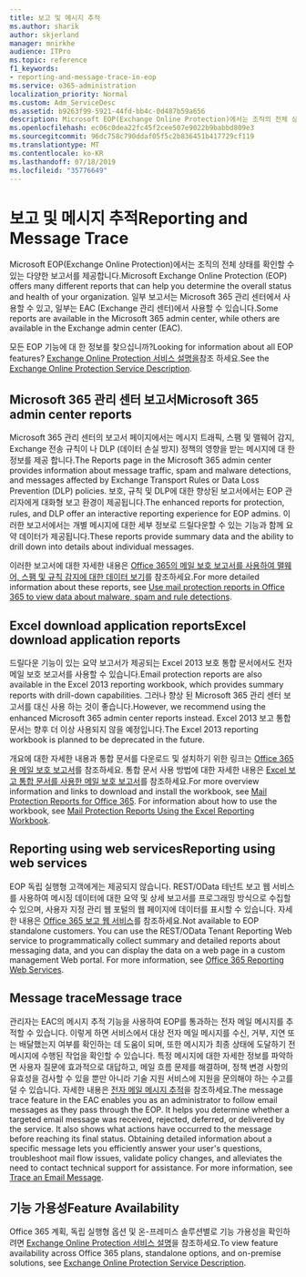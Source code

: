 ```yaml
---
title: 보고 및 메시지 추적
ms.author: sharik
author: skjerland
manager: mnirkhe
audience: ITPro
ms.topic: reference
f1_keywords:
- reporting-and-message-trace-in-eop
ms.service: o365-administration
localization_priority: Normal
ms.custom: Adm_ServiceDesc
ms.assetid: b9263f99-5921-44fd-bb4c-0d487b59a656
description: Microsoft EOP(Exchange Online Protection)에서는 조직의 전체 상태를 확인할 수 있는 다양한 보고서를 제공합니다. 일부 보고서는 Microsoft 365 관리 센터에서 사용할 수 있고, 일부는 EAC (Exchange 관리 센터)에서 사용할 수 있습니다.
ms.openlocfilehash: ec06c0dea22fc45f2cee507e9022b9babbd809e3
ms.sourcegitcommit: 96dc758c790ddaf05f5c2b836451b417729cf119
ms.translationtype: MT
ms.contentlocale: ko-KR
ms.lasthandoff: 07/18/2019
ms.locfileid: "35776649"
---
```

# <a name="reporting-and-message-trace"></a><span data-ttu-id="eb2f3-104">보고 및 메시지 추적</span><span class="sxs-lookup"><span data-stu-id="eb2f3-104">Reporting and Message Trace</span></span>

<span data-ttu-id="eb2f3-105">Microsoft EOP(Exchange Online Protection)에서는 조직의 전체 상태를 확인할 수 있는 다양한 보고서를 제공합니다.</span><span class="sxs-lookup"><span data-stu-id="eb2f3-105">Microsoft Exchange Online Protection (EOP) offers many different reports that can help you determine the overall status and health of your organization.</span></span> <span data-ttu-id="eb2f3-106">일부 보고서는 Microsoft 365 관리 센터에서 사용할 수 있고, 일부는 EAC (Exchange 관리 센터)에서 사용할 수 있습니다.</span><span class="sxs-lookup"><span data-stu-id="eb2f3-106">Some reports are available in the Microsoft 365 admin center, while others are available in the Exchange admin center (EAC).</span></span>
  
<span data-ttu-id="eb2f3-107">모든 EOP 기능에 대 한 정보를 찾으십니까?</span><span class="sxs-lookup"><span data-stu-id="eb2f3-107">Looking for information about all EOP features?</span></span> <span data-ttu-id="eb2f3-108">[Exchange Online Protection 서비스 설명을](exchange-online-protection-service-description.md)참조 하세요.</span><span class="sxs-lookup"><span data-stu-id="eb2f3-108">See the [Exchange Online Protection Service Description](exchange-online-protection-service-description.md).</span></span>
  
## <a name="microsoft-365-admin-center-reports"></a><span data-ttu-id="eb2f3-109">Microsoft 365 관리 센터 보고서</span><span class="sxs-lookup"><span data-stu-id="eb2f3-109">Microsoft 365 admin center reports</span></span>
<span data-ttu-id="eb2f3-110"><a name="BKMK_office365admincenterreports"> </a></span><span class="sxs-lookup"><span data-stu-id="eb2f3-110"></span></span>

<span data-ttu-id="eb2f3-111">Microsoft 365 관리 센터의 보고서 페이지에서는 메시지 트래픽, 스팸 및 맬웨어 감지, Exchange 전송 규칙이 나 DLP (데이터 손실 방지) 정책의 영향을 받는 메시지에 대 한 정보를 제공 합니다.</span><span class="sxs-lookup"><span data-stu-id="eb2f3-111">The Reports page in the Microsoft 365 admin center provides information about message traffic, spam and malware detections, and messages affected by Exchange Transport Rules or Data Loss Prevention (DLP) policies.</span></span> <span data-ttu-id="eb2f3-112">보호, 규칙 및 DLP에 대한 향상된 보고서에서는 EOP 관리자에게 대화형 보고 환경이 제공됩니다.</span><span class="sxs-lookup"><span data-stu-id="eb2f3-112">The enhanced reports for protection, rules, and DLP offer an interactive reporting experience for EOP admins.</span></span> <span data-ttu-id="eb2f3-113">이러한 보고서에서는 개별 메시지에 대한 세부 정보로 드릴다운할 수 있는 기능과 함께 요약 데이터가 제공됩니다.</span><span class="sxs-lookup"><span data-stu-id="eb2f3-113">These reports provide summary data and the ability to drill down into details about individual messages.</span></span>
  
<span data-ttu-id="eb2f3-114">이러한 보고서에 대한 자세한 내용은 [Office 365의 메일 보호 보고서를 사용하여 맬웨어, 스팸 및 규칙 감지에 대한 데이터 보기](https://go.microsoft.com/fwlink/p/?LinkID=401102)를 참조하세요.</span><span class="sxs-lookup"><span data-stu-id="eb2f3-114">For more detailed information about these reports, see [Use mail protection reports in Office 365 to view data about malware, spam and rule detections](https://go.microsoft.com/fwlink/p/?LinkID=401102).</span></span>
  
## <a name="excel-download-application-reports"></a><span data-ttu-id="eb2f3-115">Excel download application reports</span><span class="sxs-lookup"><span data-stu-id="eb2f3-115">Excel download application reports</span></span>
<span data-ttu-id="eb2f3-116"><a name="BKMK_exceldownloadapplicationreports"> </a></span><span class="sxs-lookup"><span data-stu-id="eb2f3-116"></span></span>

<span data-ttu-id="eb2f3-117">드릴다운 기능이 있는 요약 보고서가 제공되는 Excel 2013 보호 통합 문서에서도 전자 메일 보호 보고서를 사용할 수 있습니다.</span><span class="sxs-lookup"><span data-stu-id="eb2f3-117">Email protection reports are also available in the Excel 2013 reporting workbook, which provides summary reports with drill-down capabilities.</span></span> <span data-ttu-id="eb2f3-118">그러나 향상 된 Microsoft 365 관리 센터 보고서를 대신 사용 하는 것이 좋습니다.</span><span class="sxs-lookup"><span data-stu-id="eb2f3-118">However, we recommend using the enhanced Microsoft 365 admin center reports instead.</span></span> <span data-ttu-id="eb2f3-119">Excel 2013 보고 통합 문서는 향후 더 이상 사용되지 않을 예정입니다.</span><span class="sxs-lookup"><span data-stu-id="eb2f3-119">The Excel 2013 reporting workbook is planned to be deprecated in the future.</span></span> 
  
<span data-ttu-id="eb2f3-p106">개요에 대한 자세한 내용과 통합 문서를 다운로드 및 설치하기 위한 링크는 [Office 365용 메일 보호 보고서](https://go.microsoft.com/fwlink/p/?LinkId=271776)를 참조하세요. 통합 문서 사용 방법에 대한 자세한 내용은 [Excel 보고 통합 문서를 사용한 메일 보호 보고서](https://go.microsoft.com/fwlink/p/?LinkId=285211)를 참조하세요.</span><span class="sxs-lookup"><span data-stu-id="eb2f3-p106">For more overview information and links to download and install the workbook, see [Mail Protection Reports for Office 365](https://go.microsoft.com/fwlink/p/?LinkId=271776). For information about how to use the workbook, see [Mail Protection Reports Using the Excel Reporting Workbook](https://go.microsoft.com/fwlink/p/?LinkId=285211).</span></span>
  
## <a name="reporting-using-web-services"></a><span data-ttu-id="eb2f3-122">Reporting using web services</span><span class="sxs-lookup"><span data-stu-id="eb2f3-122">Reporting using web services</span></span>
<span data-ttu-id="eb2f3-123"><a name="BKMK_reportingusingwebservices"> </a></span><span class="sxs-lookup"><span data-stu-id="eb2f3-123"></span></span>

<span data-ttu-id="eb2f3-p107">EOP 독립 실행형 고객에게는 제공되지 않습니다. REST/OData 테넌트 보고 웹 서비스를 사용하여 메시징 데이터에 대한 요약 및 상세 보고서를 프로그래밍 방식으로 수집할 수 있으며, 사용자 지정 관리 웹 포털의 웹 페이지에 데이터를 표시할 수 있습니다. 자세한 내용은 [Office 365 보고 웹 서비스](https://go.microsoft.com/fwlink/?LinkId=279926)를 참조하세요.</span><span class="sxs-lookup"><span data-stu-id="eb2f3-p107">Not available to EOP standalone customers. You can use the REST/OData Tenant Reporting Web service to programmatically collect summary and detailed reports about messaging data, and you can display the data on a web page in a custom management Web portal. For more information, see [Office 365 Reporting Web Services](https://go.microsoft.com/fwlink/?LinkId=279926).</span></span>
  
## <a name="message-trace"></a><span data-ttu-id="eb2f3-127">Message trace</span><span class="sxs-lookup"><span data-stu-id="eb2f3-127">Message trace</span></span>
<span data-ttu-id="eb2f3-128"><a name="BKMK_messagetrace"> </a></span><span class="sxs-lookup"><span data-stu-id="eb2f3-128"></span></span>

<span data-ttu-id="eb2f3-p108">관리자는 EAC의 메시지 추적 기능을 사용하여 EOP를 통과하는 전자 메일 메시지를 추적할 수 있습니다. 이렇게 하면 서비스에서 대상 전자 메일 메시지를 수신, 거부, 지연 또는 배달했는지 여부를 확인하는 데 도움이 되며, 또한 메시지가 최종 상태에 도달하기 전 메시지에 수행된 작업을 확인할 수 있습니다. 특정 메시지에 대한 자세한 정보를 파악하면 사용자 질문에 효과적으로 대답하고, 메일 흐름 문제를 해결하며, 정책 변경 사항의 유효성을 검사할 수 있을 뿐만 아니라 기술 지원 서비스에 지원을 문의해야 하는 수고를 덜 수 있습니다. 자세한 내용은 [전자 메일 메시지 추적](https://go.microsoft.com/fwlink/p/?LinkID=282262)을 참조하세요.</span><span class="sxs-lookup"><span data-stu-id="eb2f3-p108">The message trace feature in the EAC enables you as an administrator to follow email messages as they pass through the EOP. It helps you determine whether a targeted email message was received, rejected, deferred, or delivered by the service. It also shows what actions have occurred to the message before reaching its final status. Obtaining detailed information about a specific message lets you efficiently answer your user's questions, troubleshoot mail flow issues, validate policy changes, and alleviates the need to contact technical support for assistance. For more information, see [Trace an Email Message](https://go.microsoft.com/fwlink/p/?LinkID=282262).</span></span>
  
## <a name="feature-availability"></a><span data-ttu-id="eb2f3-134">기능 가용성</span><span class="sxs-lookup"><span data-stu-id="eb2f3-134">Feature Availability</span></span>
<span data-ttu-id="eb2f3-135"><a name="BKMK_messagetrace"> </a></span><span class="sxs-lookup"><span data-stu-id="eb2f3-135"></span></span>

<span data-ttu-id="eb2f3-136">Office 365 계획, 독립 실행형 옵션 및 온-프레미스 솔루션별로 기능 가용성을 확인하려면 [Exchange Online Protection 서비스 설명](exchange-online-protection-service-description.md)을 참조하세요.</span><span class="sxs-lookup"><span data-stu-id="eb2f3-136">To view feature availability across Office 365 plans, standalone options, and on-premise solutions, see [Exchange Online Protection Service Description](exchange-online-protection-service-description.md).</span></span>
  

